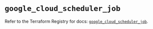 # `google_cloud_scheduler_job`

Refer to the Terraform Registry for docs: [`google_cloud_scheduler_job`](https://registry.terraform.io/providers/hashicorp/google/6.31.0/docs/resources/cloud_scheduler_job).
